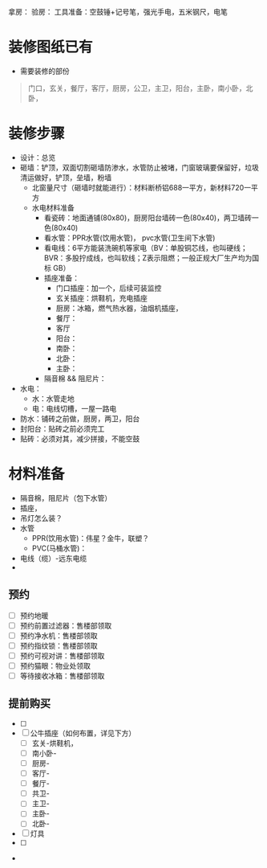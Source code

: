 拿房：
验房：
工具准备：空鼓锤+记号笔，强光手电，五米钢尺，电笔

# 装修图纸已有
- 需要装修的部份  
> 门口，玄关，餐厅，客厅，厨房，公卫，主卫，阳台，主卧，南小卧，北卧，


# 装修步骤
- 设计：总览
- 砸墙：铲顶，双面切割砸墙防渗水，水管防止被堵，门窗玻璃要保留好，垃圾清运做好，铲顶，垒墙，粉墙
  - 北窗量尺寸（砸墙时就能进行）：材料断桥铝688一平方，新材料720一平方
  - 水电材料准备
    - 看瓷砖：地面通铺(80x80)，厨房阳台墙砖一色(80x40)，两卫墙砖一色(80x40)
    - 看水管：PPR水管(饮用水管)， pvc水管(卫生间下水管)
    - 看电线：6平方能装洗碗机等家电（BV：单股铜芯线，也叫硬线；BVR：多股拧成线，也叫软线；Z表示阻燃；一般正规大厂生产均为国标 GB）
    - 插座准备：
      - 门口插座：加一个，后续可装监控
      - 玄关插座：烘鞋机，充电插座
      - 厨房：冰箱，燃气热水器，油烟机插座，
      - 餐厅：
      - 客厅
      - 阳台：
      - 南卧：
      - 北卧：
      - 主卧：
    - 隔音棉 && 阻尼片：
- 水电：
  - 水：水管走地
  - 电：电线切槽，一屋一路电
- 防水：铺砖之前做，厨房，两卫，阳台
- 封阳台：贴砖之前必须完工
- 贴砖：必须对其，减少拼接，不能空鼓

# 材料准备
- 隔音棉，阻尼片（包下水管）
- 插座，
- 吊灯怎么装？
- 水管
  - PPR(饮用水管)：伟星？金牛，联塑？
  - PVC(马桶水管)：
- 电线（缆）-远东电缆
- 
## 预约
- [ ] 预约地暖
- [ ] 预约前置过滤器：售楼部领取
- [ ] 预约净水机：售楼部领取
- [ ] 预约指纹锁：售楼部领取
- [ ] 预约可视对讲：售楼部领取
- [ ] 预约猫眼：物业处领取
- [ ] 等待接收冰箱：售楼部领取
## 提前购买
- [ ] 
- [ ] 公牛插座（如何布置，详见下方）
  - [ ] 玄关-烘鞋机，
  - [ ] 南小卧-
  - [ ] 厨房-
  - [ ] 客厅-
  - [ ] 餐厅-
  - [ ] 共卫-
  - [ ] 主卫-
  - [ ] 主卧-
  - [ ] 北卧-
- [ ] 灯具
- [ ] 
- 

